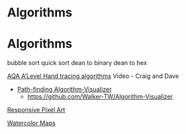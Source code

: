 Algorithms
==========


Algorithms
==========

bubble sort
quick sort
dean to binary
dean to hex


[AQA A’Level Hand tracing algorithms](https://www.youtube.com/watch?v=CwLnL--66tY) Video - Craig and Dave


* [Path-finding Algorithm-Visualizer](https://algo-visualiser.herokuapp.com/)
    * https://github.com/Walker-TW/Algorithm-Visualizer




[Responsive Pixel Art](https://essenmitsosse.de/pixel/)

[Watercolor Maps](http://maps.stamen.com/watercolor/)



